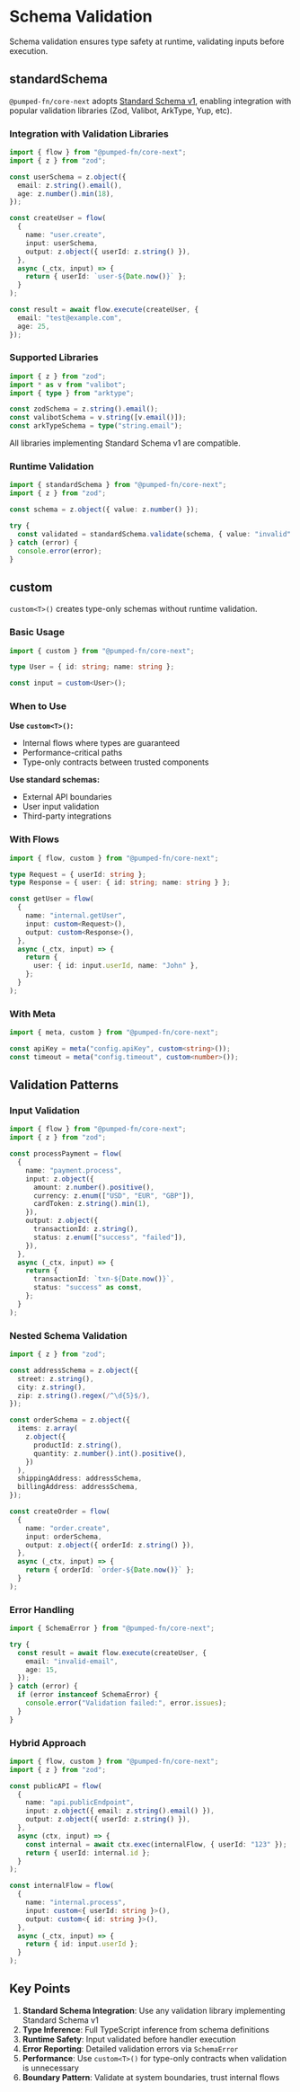 # Schema Validation

Schema validation ensures type safety at runtime, validating inputs before execution.

## standardSchema

`@pumped-fn/core-next` adopts [Standard Schema v1](https://github.com/standard-schema/standard-schema), enabling integration with popular validation libraries (Zod, Valibot, ArkType, Yup, etc).

### Integration with Validation Libraries

```typescript
import { flow } from "@pumped-fn/core-next";
import { z } from "zod";

const userSchema = z.object({
  email: z.string().email(),
  age: z.number().min(18),
});

const createUser = flow(
  {
    name: "user.create",
    input: userSchema,
    output: z.object({ userId: z.string() }),
  },
  async (_ctx, input) => {
    return { userId: `user-${Date.now()}` };
  }
);

const result = await flow.execute(createUser, {
  email: "test@example.com",
  age: 25,
});
```

### Supported Libraries

```typescript
import { z } from "zod";
import * as v from "valibot";
import { type } from "arktype";

const zodSchema = z.string().email();
const valibotSchema = v.string([v.email()]);
const arkTypeSchema = type("string.email");
```

All libraries implementing Standard Schema v1 are compatible.

### Runtime Validation

```typescript
import { standardSchema } from "@pumped-fn/core-next";
import { z } from "zod";

const schema = z.object({ value: z.number() });

try {
  const validated = standardSchema.validate(schema, { value: "invalid" });
} catch (error) {
  console.error(error);
}
```

## custom

`custom<T>()` creates type-only schemas without runtime validation.

### Basic Usage

```typescript
import { custom } from "@pumped-fn/core-next";

type User = { id: string; name: string };

const input = custom<User>();
```

### When to Use

**Use `custom<T>()`:**
- Internal flows where types are guaranteed
- Performance-critical paths
- Type-only contracts between trusted components

**Use standard schemas:**
- External API boundaries
- User input validation
- Third-party integrations

### With Flows

```typescript
import { flow, custom } from "@pumped-fn/core-next";

type Request = { userId: string };
type Response = { user: { id: string; name: string } };

const getUser = flow(
  {
    name: "internal.getUser",
    input: custom<Request>(),
    output: custom<Response>(),
  },
  async (_ctx, input) => {
    return {
      user: { id: input.userId, name: "John" },
    };
  }
);
```

### With Meta

```typescript
import { meta, custom } from "@pumped-fn/core-next";

const apiKey = meta("config.apiKey", custom<string>());
const timeout = meta("config.timeout", custom<number>());
```

## Validation Patterns

### Input Validation

```typescript
import { flow } from "@pumped-fn/core-next";
import { z } from "zod";

const processPayment = flow(
  {
    name: "payment.process",
    input: z.object({
      amount: z.number().positive(),
      currency: z.enum(["USD", "EUR", "GBP"]),
      cardToken: z.string().min(1),
    }),
    output: z.object({
      transactionId: z.string(),
      status: z.enum(["success", "failed"]),
    }),
  },
  async (_ctx, input) => {
    return {
      transactionId: `txn-${Date.now()}`,
      status: "success" as const,
    };
  }
);
```

### Nested Schema Validation

```typescript
import { z } from "zod";

const addressSchema = z.object({
  street: z.string(),
  city: z.string(),
  zip: z.string().regex(/^\d{5}$/),
});

const orderSchema = z.object({
  items: z.array(
    z.object({
      productId: z.string(),
      quantity: z.number().int().positive(),
    })
  ),
  shippingAddress: addressSchema,
  billingAddress: addressSchema,
});

const createOrder = flow(
  {
    name: "order.create",
    input: orderSchema,
    output: z.object({ orderId: z.string() }),
  },
  async (_ctx, input) => {
    return { orderId: `order-${Date.now()}` };
  }
);
```

### Error Handling

```typescript
import { SchemaError } from "@pumped-fn/core-next";

try {
  const result = await flow.execute(createUser, {
    email: "invalid-email",
    age: 15,
  });
} catch (error) {
  if (error instanceof SchemaError) {
    console.error("Validation failed:", error.issues);
  }
}
```

### Hybrid Approach

```typescript
import { flow, custom } from "@pumped-fn/core-next";
import { z } from "zod";

const publicAPI = flow(
  {
    name: "api.publicEndpoint",
    input: z.object({ email: z.string().email() }),
    output: z.object({ userId: z.string() }),
  },
  async (ctx, input) => {
    const internal = await ctx.exec(internalFlow, { userId: "123" });
    return { userId: internal.id };
  }
);

const internalFlow = flow(
  {
    name: "internal.process",
    input: custom<{ userId: string }>(),
    output: custom<{ id: string }>(),
  },
  async (_ctx, input) => {
    return { id: input.userId };
  }
);
```

## Key Points

1. **Standard Schema Integration**: Use any validation library implementing Standard Schema v1
2. **Type Inference**: Full TypeScript inference from schema definitions
3. **Runtime Safety**: Input validated before handler execution
4. **Error Reporting**: Detailed validation errors via `SchemaError`
5. **Performance**: Use `custom<T>()` for type-only contracts when validation is unnecessary
6. **Boundary Pattern**: Validate at system boundaries, trust internal flows
